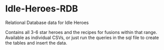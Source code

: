 # Idle-Heroes-RDB
Relational Database data for Idle Heroes

Contains all 3-6 star heroes and the recipes for fusions within that range.  Available as individual CSVs, or just run the queries in the sql file to create the tables and insert the data.
